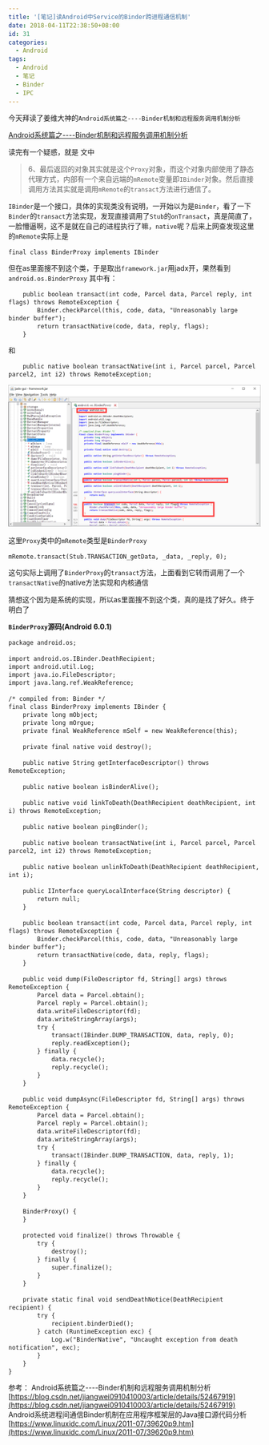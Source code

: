 ```yaml
---
title: '[笔记]读Android中Service的Binder跨进程通信机制'
date: 2018-04-11T22:38:50+08:00
id: 31
categories:
  - Android
tags:
  - Android
  - 笔记
  - Binder
  - IPC
---
```


今天拜读了姜维大神的`Android系统篇之----Binder机制和远程服务调用机制分析`

[Android系统篇之----Binder机制和远程服务调用机制分析](https://blog.csdn.net/jiangwei0910410003/article/details/52467919)

读完有一个疑惑，就是
文中

> 6、最后返回的对象其实就是这个`Proxy`对象，而这个对象内部使用了静态代理方式，内部有一个来自远端的`mRemote`变量即`IBinder`对象。然后直接调用方法其实就是调用`mRemote`的`transact`方法进行通信了。


`IBinder`是一个接口，具体的实现类没有说明，一开始以为是`Binder`，看了一下`Binder`的`transact`方法实现，发现直接调用了`Stub`的`onTransact`，真是简直了，一脸懵逼啊，这不是就在自己的进程执行了嘛，`native`呢？后来上网查发现这里的`mRemote`实际上是
```
final class BinderProxy implements IBinder 
```
但在as里面搜不到这个类，于是取出`framework.jar`用jadx开，果然看到`android.os.BinderProxy`
其中有：
```
    public boolean transact(int code, Parcel data, Parcel reply, int flags) throws RemoteException {
        Binder.checkParcel(this, code, data, "Unreasonably large binder buffer");
        return transactNative(code, data, reply, flags);
    }
```

和

```
	public native boolean transactNative(int i, Parcel parcel, Parcel parcel2, int i2) throws RemoteException;
```

![jadx反编译的framework.jar](/images/blog/31_0.png)

这里`Proxy`类中的`mRemote`类型是`BinderProxy`
```
mRemote.transact(Stub.TRANSACTION_getData, _data, _reply, 0);
```
这句实际上调用了`BinderProxy`的`transact`方法，上面看到它转而调用了一个`transactNative`的native方法实现和内核通信

猜想这个因为是系统的实现，所以as里面搜不到这个类，真的是找了好久。终于明白了



**`BinderProxy`源码(Android 6.0.1)**

```
package android.os;

import android.os.IBinder.DeathRecipient;
import android.util.Log;
import java.io.FileDescriptor;
import java.lang.ref.WeakReference;

/* compiled from: Binder */
final class BinderProxy implements IBinder {
    private long mObject;
    private long mOrgue;
    private final WeakReference mSelf = new WeakReference(this);

    private final native void destroy();

    public native String getInterfaceDescriptor() throws RemoteException;

    public native boolean isBinderAlive();

    public native void linkToDeath(DeathRecipient deathRecipient, int i) throws RemoteException;

    public native boolean pingBinder();

    public native boolean transactNative(int i, Parcel parcel, Parcel parcel2, int i2) throws RemoteException;

    public native boolean unlinkToDeath(DeathRecipient deathRecipient, int i);

    public IInterface queryLocalInterface(String descriptor) {
        return null;
    }

    public boolean transact(int code, Parcel data, Parcel reply, int flags) throws RemoteException {
        Binder.checkParcel(this, code, data, "Unreasonably large binder buffer");
        return transactNative(code, data, reply, flags);
    }

    public void dump(FileDescriptor fd, String[] args) throws RemoteException {
        Parcel data = Parcel.obtain();
        Parcel reply = Parcel.obtain();
        data.writeFileDescriptor(fd);
        data.writeStringArray(args);
        try {
            transact(IBinder.DUMP_TRANSACTION, data, reply, 0);
            reply.readException();
        } finally {
            data.recycle();
            reply.recycle();
        }
    }

    public void dumpAsync(FileDescriptor fd, String[] args) throws RemoteException {
        Parcel data = Parcel.obtain();
        Parcel reply = Parcel.obtain();
        data.writeFileDescriptor(fd);
        data.writeStringArray(args);
        try {
            transact(IBinder.DUMP_TRANSACTION, data, reply, 1);
        } finally {
            data.recycle();
            reply.recycle();
        }
    }

    BinderProxy() {
    }

    protected void finalize() throws Throwable {
        try {
            destroy();
        } finally {
            super.finalize();
        }
    }

    private static final void sendDeathNotice(DeathRecipient recipient) {
        try {
            recipient.binderDied();
        } catch (RuntimeException exc) {
            Log.w("BinderNative", "Uncaught exception from death notification", exc);
        }
    }
}
```


参考：
Android系统篇之----Binder机制和远程服务调用机制分析
[https://blog.csdn.net/jiangwei0910410003/article/details/52467919](https://blog.csdn.net/jiangwei0910410003/article/details/52467919)
Android系统进程间通信Binder机制在应用程序框架层的Java接口源代码分析
[https://www.linuxidc.com/Linux/2011-07/39620p9.htm](https://www.linuxidc.com/Linux/2011-07/39620p9.htm)
